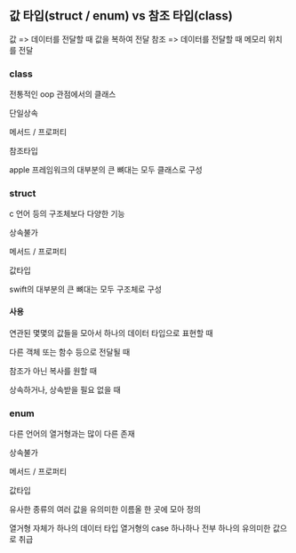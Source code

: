 ## 값 타입(struct / enum) vs 참조 타입(class)
값 => 데이터를 전달할 때 값을 복하여 전달
참조 => 데이터를 전달할 때 메모리 위치를 전달

### class
전통적인 oop 관점에서의 클래스

단일상속

메서드 / 프로퍼티

참조타입

apple 프레임워크의 대부분의 큰 뼈대는 모두 클래스로 구성

### struct 
c 언어 등의 구조체보다 다양한 기능

상속불가

메서드 / 프로퍼티

값타입

swift의 대부분의 큰 뼈대는 모두 구조체로 구성

#### 사용 
연관된 몇몇의 값들을 모아서 하나의 데이터 타입으로 표현할 때

다른 객체 또는 함수 등으로 전달될 때

참조가 아닌 복사를 원할 때

상속하거나, 상속받을 필요 없을 때

### enum
다른 언어의 열거형과는 많이 다른 존재

상속불가

메서드 / 프로퍼티

값타입 

유사한 종류의 여러 값을 유의미한 이름올 한 곳에 모아 정의

열거형 자체가 하나의 데이터 타입
열거형의 case 하나하나 전부 하나의 유의미한 값으로 취급

